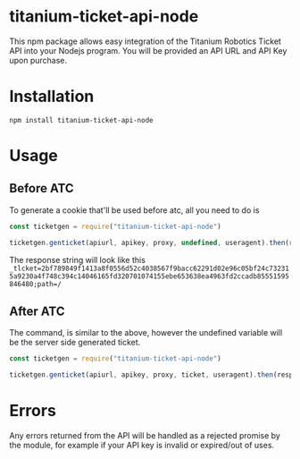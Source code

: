 # titanium-ticket-api-node

This npm package allows easy integration of the Titanium Robotics Ticket API into your Nodejs program. You will be provided an API URL and API Key upon purchase. 


# Installation
```npm install titanium-ticket-api-node```

# Usage

## Before ATC

To generate a cookie that'll be used before atc, all you need to do is
```javascript
const ticketgen = require("titanium-ticket-api-node")

ticketgen.genticket(apiurl, apikey, proxy, undefined, useragent).then(response => {/* Your code afterwards here */}).catch(err => console.log(err))
```
The response string will look like this
```_tlcket=2bf789849f1413a8f0556d52c4038567f9bacc62291d02e96c05bf24c732315a9230a4f748c394c14046165fd320701074155ebe653638ea4963fd2ccadb85551595846480;path=/```

## After ATC

The command, is similar to the above, however the undefined variable will be the server side generated ticket.
```javascript
const ticketgen = require("titanium-ticket-api-node")

ticketgen.genticket(apiurl, apikey, proxy, ticket, useragent).then(response => {/* Your code afterwards here */}).catch(err => console.log(err))
```

# Errors
Any errors returned from the API will be handled as a rejected promise by the module, for example if your API key is invalid or expired/out of uses.
